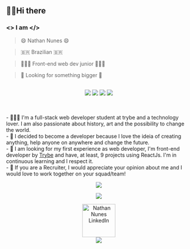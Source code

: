 ## 👋🏽Hi there

### <> I am </>

> 😄 Nathan Nunes 😄

> 🇧🇷 Brazilian 🇧🇷

> 👨🏽‍💻 Front-end web dev junior 👨🏽‍💻

> 💭 Looking for something bigger 💭

<br />

<div style="max-width: 900px; margin: auto;" align="center">
  <img src="https://github-readme-stats.vercel.app/api/pin/?username=nunesnathan&repo=alistar-reactjs&show_owner=true&show_icons=true&title_color=6b92ab&icon_color=6b92ab&text_color=eee&bg_color=313131&card_width=21" >
  <img src="https://github-readme-stats.vercel.app/api/pin/?username=nunesnathan&repo=trivia-game&show_owner=true&show_icons=true&title_color=6b92ab&icon_color=6b92ab&text_color=eee&bg_color=313131&card_width=21" >
  <img src="https://github-readme-stats.vercel.app/api/pin/?username=nunesnathan&repo=SummerJob-DesafioPratico&show_owner=true&show_icons=true&title_color=6b92ab&icon_color=6b92ab&text_color=eee&bg_color=313131&card_width=21" >
  <img src="https://github-readme-stats.vercel.app/api/pin/?username=nunesnathan&repo=portifolio-web-react&show_owner=true&show_icons=true&title_color=6b92ab&icon_color=6b92ab&text_color=eee&bg_color=313131&card_width=21" >
</div>

<br />
<br />

<div>

  <p>- 👨🏽‍🦱 I'm a full-stack web developer student at trybe and a technology lover. I am also passionate about history, art and the possibility to change the world.<br />
  - 💬 I decided to become a developer because I love the ideia of creating anything, help anyone on anywhere and change the future.<br />
  - 🌱 I am looking for my first experience as web developer, I'm front-end developer by <a href="https://www.betrybe.com/">Trybe</a> and have, at least, 9 projects using ReactJs. I'm in continuous learning and I respect it.<br />
  - 🔎 If you are a Recruiter, I would appreciate your opinion about me and I would love to work together on your squad/team!</p>
</div>

<p align="center">
  <img src="https://github-readme-stats.vercel.app/api?username=nunesnathan&show_icons=true&title_color=6b92ab&icon_color=6b92ab&text_color=eee&bg_color=313131">
</p>
<p align="center">
  <img src="https://github-readme-stats.vercel.app/api/top-langs/?username=nunesnathan&hide_langs_below=.25&title_color=6b92ab&text_color=eee&bg_color=313131&layout=compact">
</p>

<div align="center">
  <a href="https://www.linkedin.com/in/nathannunes-/">
    <img width="90px" align="center" alt="Nathan Nunes LinkedIn" src="https://www.glintinc.com/wp-content/uploads/2017/09/casestudy-linkedin-logo-grey.png" />
  </a>
</div>
<div align="center">
  <img src="https://komarev.com/ghpvc/?username=nunesnathan&color=313131">
</div>
